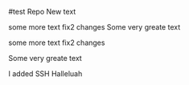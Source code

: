 #test Repo
New text

some more text
fix2 changes
Some very greate text

some more text
fix2 changes

Some very greate text

I added SSH Halleluah